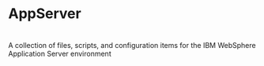 #
# AppServer
#

A collection of files, scripts, and configuration items for the IBM WebSphere Application Server environment
